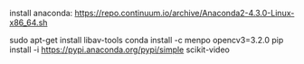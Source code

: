 install anaconda:
https://repo.continuum.io/archive/Anaconda2-4.3.0-Linux-x86_64.sh

sudo apt-get install libav-tools
conda install -c menpo opencv3=3.2.0
pip install -i https://pypi.anaconda.org/pypi/simple scikit-video
